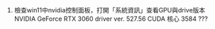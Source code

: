 1. 檢查win11中nvidia控制面板，打開「系統資訊」查看GPU與drive版本
	NVIDIA GeForce RTX 3060
	driver ver. 527.56
	CUDA 核心 3584 ???